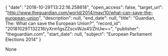 {
  "date": "2018-10-29T13:22:16.258618", 
  "open_access": false, 
  "target_url": "http://www.theguardian.com/world/2014/may/10/what-can-save-the-european-union", 
  "description": null, 
  "end_date": null, 
  "title": "Guardian, The: What can save the European Union?", 
  "record_id": "20181029T132216/yXrm1gsZZscxWJx41/ZhUw==", 
  "publisher": "theguardian.com", 
  "start_date": null, 
  "subject": "European Parliament Elections 2014"
}

None